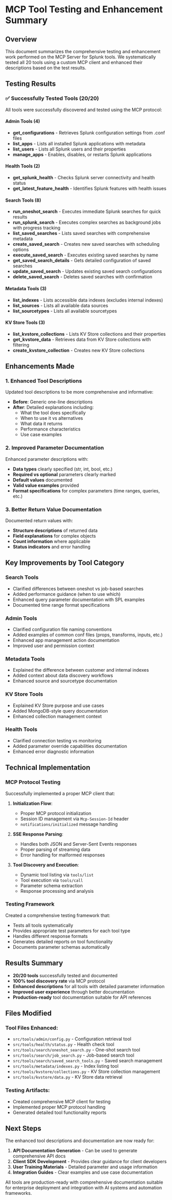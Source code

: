 # MCP Tool Testing and Enhancement Summary

## Overview

This document summarizes the comprehensive testing and enhancement work performed on the MCP Server for Splunk tools. We systematically tested all 20 tools using a custom MCP client and enhanced their descriptions based on the test results.

## Testing Results

### ✅ Successfully Tested Tools (20/20)

All tools were successfully discovered and tested using the MCP protocol:

#### Admin Tools (4)
- **get_configurations** - Retrieves Splunk configuration settings from .conf files
- **list_apps** - Lists all installed Splunk applications with metadata  
- **list_users** - Lists all Splunk users and their properties
- **manage_apps** - Enables, disables, or restarts Splunk applications

#### Health Tools (2)  
- **get_splunk_health** - Checks Splunk server connectivity and health status
- **get_latest_feature_health** - Identifies Splunk features with health issues

#### Search Tools (8)
- **run_oneshot_search** - Executes immediate Splunk searches for quick results
- **run_splunk_search** - Executes complex searches as background jobs with progress tracking
- **list_saved_searches** - Lists saved searches with comprehensive metadata
- **create_saved_search** - Creates new saved searches with scheduling options
- **execute_saved_search** - Executes existing saved searches by name
- **get_saved_search_details** - Gets detailed configuration of saved searches
- **update_saved_search** - Updates existing saved search configurations  
- **delete_saved_search** - Deletes saved searches with confirmation

#### Metadata Tools (3)
- **list_indexes** - Lists accessible data indexes (excludes internal indexes)
- **list_sources** - Lists all available data sources
- **list_sourcetypes** - Lists all available sourcetypes

#### KV Store Tools (3)
- **list_kvstore_collections** - Lists KV Store collections and their properties
- **get_kvstore_data** - Retrieves data from KV Store collections with filtering
- **create_kvstore_collection** - Creates new KV Store collections

## Enhancements Made

### 1. Enhanced Tool Descriptions

Updated tool descriptions to be more comprehensive and informative:

- **Before**: Generic one-line descriptions
- **After**: Detailed explanations including:
  - What the tool does specifically
  - When to use it vs alternatives
  - What data it returns
  - Performance characteristics
  - Use case examples

### 2. Improved Parameter Documentation

Enhanced parameter descriptions with:

- **Data types** clearly specified (str, int, bool, etc.)
- **Required vs optional** parameters clearly marked
- **Default values** documented
- **Valid value examples** provided
- **Format specifications** for complex parameters (time ranges, queries, etc.)

### 3. Better Return Value Documentation

Documented return values with:

- **Structure descriptions** of returned data
- **Field explanations** for complex objects
- **Count information** where applicable
- **Status indicators** and error handling

## Key Improvements by Tool Category

### Search Tools
- Clarified differences between oneshot vs job-based searches
- Added performance guidance (when to use which)
- Enhanced query parameter documentation with SPL examples
- Documented time range format specifications

### Admin Tools  
- Clarified configuration file naming conventions
- Added examples of common conf files (props, transforms, inputs, etc.)
- Enhanced app management action documentation
- Improved user and permission context

### Metadata Tools
- Explained the difference between customer and internal indexes
- Added context about data discovery workflows
- Enhanced source and sourcetype documentation

### KV Store Tools
- Explained KV Store purpose and use cases
- Added MongoDB-style query documentation
- Enhanced collection management context

### Health Tools
- Clarified connection testing vs monitoring
- Added parameter override capabilities documentation
- Enhanced error diagnostic information

## Technical Implementation

### MCP Protocol Testing

Successfully implemented a proper MCP client that:

1. **Initialization Flow**:
   - Proper MCP protocol initialization
   - Session ID management via `Mcp-Session-Id` header
   - `notifications/initialized` message handling

2. **SSE Response Parsing**:
   - Handles both JSON and Server-Sent Events responses
   - Proper parsing of streaming data
   - Error handling for malformed responses

3. **Tool Discovery and Execution**:
   - Dynamic tool listing via `tools/list`
   - Tool execution via `tools/call`
   - Parameter schema extraction
   - Response processing and analysis

### Testing Framework

Created a comprehensive testing framework that:

- Tests all tools systematically
- Provides appropriate test parameters for each tool type
- Handles different response formats
- Generates detailed reports on tool functionality
- Documents parameter schemas automatically

## Results Summary

- **20/20 tools** successfully tested and documented
- **100% tool discovery rate** via MCP protocol
- **Enhanced descriptions** for all tools with detailed parameter information
- **Improved user experience** through better documentation
- **Production-ready** tool documentation suitable for API references

## Files Modified

### Tool Files Enhanced:
- `src/tools/admin/config.py` - Configuration retrieval tool
- `src/tools/health/status.py` - Health check tool  
- `src/tools/search/oneshot_search.py` - One-shot search tool
- `src/tools/search/job_search.py` - Job-based search tool
- `src/tools/search/saved_search_tools.py` - Saved search management
- `src/tools/metadata/indexes.py` - Index listing tool
- `src/tools/kvstore/collections.py` - KV Store collection management
- `src/tools/kvstore/data.py` - KV Store data retrieval

### Testing Artifacts:
- Created comprehensive MCP client for testing
- Implemented proper MCP protocol handling
- Generated detailed tool functionality reports

## Next Steps

The enhanced tool descriptions and documentation are now ready for:

1. **API Documentation Generation** - Can be used to generate comprehensive API docs
2. **Client SDK Development** - Provides clear guidance for client developers  
3. **User Training Materials** - Detailed parameter and usage information
4. **Integration Guides** - Clear examples and use case documentation

All tools are production-ready with comprehensive documentation suitable for enterprise deployment and integration with AI systems and automation frameworks. 